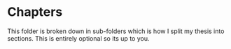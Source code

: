 # Chapters

This folder is broken down in sub-folders which is how I split my thesis into sections. This is entirely optional so its up to you.
